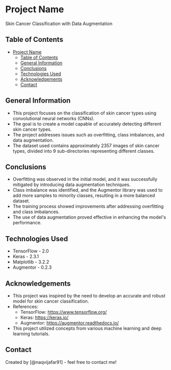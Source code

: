 # Project Name
Skin Cancer Classification with Data Augmentation

## Table of Contents
- [Project Name](#project-name)
  - [Table of Contents](#table-of-contents)
  - [General Information](#general-information)
  - [Conclusions](#conclusions)
  - [Technologies Used](#technologies-used)
  - [Acknowledgements](#acknowledgements)
  - [Contact](#contact)

## General Information
- This project focuses on the classification of skin cancer types using convolutional neural networks (CNNs).
- The goal is to create a model capable of accurately detecting different skin cancer types.
- The project addresses issues such as overfitting, class imbalances, and data augmentation.
- The dataset used contains approximately 2357 images of skin cancer types, divided into 9 sub-directories representing different classes.

## Conclusions
- Overfitting was observed in the initial model, and it was successfully mitigated by introducing data augmentation techniques.
- Class imbalance was identified, and the Augmentor library was used to add more samples to minority classes, resulting in a more balanced dataset.
- The training process showed improvements after addressing overfitting and class imbalances.
- The use of data augmentation proved effective in enhancing the model's performance.

## Technologies Used
- TensorFlow - 2.0
- Keras - 2.3.1
- Matplotlib - 3.2.2
- Augmentor - 0.2.3

## Acknowledgements
- This project was inspired by the need to develop an accurate and robust model for skin cancer classification.
- References:
  - TensorFlow: https://www.tensorflow.org/
  - Keras: https://keras.io/
  - Augmentor: https://augmentor.readthedocs.io/
- This project utilized concepts from various machine learning and deep learning tutorials.

## Contact
Created by [@naqvijafar91] - feel free to contact me!
